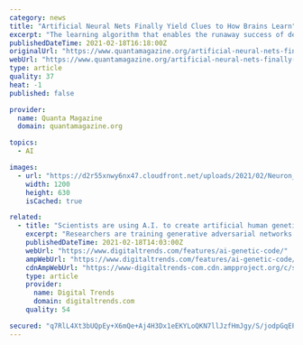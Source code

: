 ```yaml
---
category: news
title: "Artificial Neural Nets Finally Yield Clues to How Brains Learn"
excerpt: "The learning algorithm that enables the runaway success of deep neural networks doesn't work in biological brains, but researchers are finding alternatives that could."
publishedDateTime: 2021-02-18T16:18:00Z
originalUrl: "https://www.quantamagazine.org/artificial-neural-nets-finally-yield-clues-to-how-brains-learn-20210218/"
webUrl: "https://www.quantamagazine.org/artificial-neural-nets-finally-yield-clues-to-how-brains-learn-20210218/"
type: article
quality: 37
heat: -1
published: false

provider:
  name: Quanta Magazine
  domain: quantamagazine.org

topics:
  - AI

images:
  - url: "https://d2r55xnwy6nx47.cloudfront.net/uploads/2021/02/Neuron_1200_Social.jpg"
    width: 1200
    height: 630
    isCached: true

related:
  - title: "Scientists are using A.I. to create artificial human genetic code"
    excerpt: "Researchers are training generative adversarial networks so that they can progressively and automatically learn how to create artificial genetic sequences,"
    publishedDateTime: 2021-02-18T14:03:00Z
    webUrl: "https://www.digitaltrends.com/features/ai-genetic-code/"
    ampWebUrl: "https://www.digitaltrends.com/features/ai-genetic-code/?amp"
    cdnAmpWebUrl: "https://www-digitaltrends-com.cdn.ampproject.org/c/s/www.digitaltrends.com/features/ai-genetic-code/?amp"
    type: article
    provider:
      name: Digital Trends
      domain: digitaltrends.com
    quality: 54

secured: "q7RlL4Xt3bUQpEy+X6mQe+Aj4H3Dx1eEKYLoQKN7llJzfHmJgy/S/jodpGqEP3/E7t4X2TvtmMBJMwCnRP5vsPxdbr0B2I7UWZtK8n9UK3lCMzc9/9px87nNW7RsvMTDg9FdySAn3f7xHAQf9NBx1FH+2eT5cpeYPPBPiv2jHlKCGhL/gdBMGhUhMz34tU1I+VCDeRshFehAbaaMHh61deMtSKZ9TkDRjbgecGBaKRnP1Xh9DPk0UNCf2klzdUtjSgaeIDKH/4MZZGwUKRhVaLaSIgC/kDpu2K6SJstAk48piBCtEl1x3zDP0fQY7qI5Vsapp6IiGV18dIrhibPbcQRJKq7/hzUojqLWPfqCJps=;2R8ITB2t+aWwTl+CvolTKA=="
---
```


